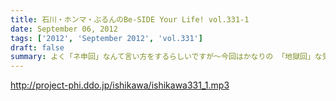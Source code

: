 ```yaml
---
title: 石川・ホンマ・ぶるんのBe-SIDE Your Life! vol.331-1
date: September 06, 2012
tags: ['2012', 'September 2012', 'vol.331']
draft: false
summary: よく「ネ申回」なんて言い方をするらしいですが～今回はかなりの 「地獄回」な気がしてならない・・・そんな晩夏の収録であります。１９時過ぎると空調が切れるスタジオからお届け！ＮＡＭＡＥ
---
```


http://project-phi.ddo.jp/ishikawa/ishikawa331_1.mp3
